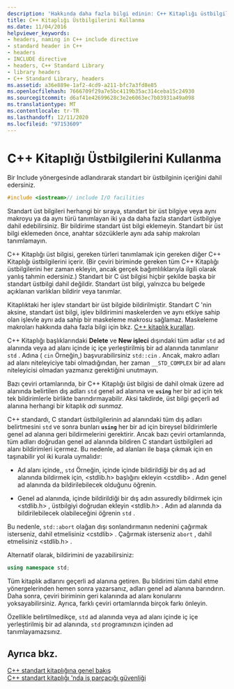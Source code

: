 ```yaml
---
description: 'Hakkında daha fazla bilgi edinin: C++ Kitaplığı üstbilgilerini kullanma'
title: C++ Kitaplığı Üstbilgilerini Kullanma
ms.date: 11/04/2016
helpviewer_keywords:
- headers, naming in C++ include directive
- standard header in C++
- headers
- INCLUDE directive
- headers, C++ Standard Library
- library headers
- C++ Standard Library, headers
ms.assetid: a36e889e-1af2-4cd9-a211-bfc7a3fd8e85
ms.openlocfilehash: 7666709f29a7e5bc4119b35ac314ceba15c24930
ms.sourcegitcommit: d6af41e42699628c3e2e6063ec7b03931a49a098
ms.translationtype: MT
ms.contentlocale: tr-TR
ms.lasthandoff: 12/11/2020
ms.locfileid: "97153609"
---
```

# <a name="using-c-library-headers"></a>C++ Kitaplığı Üstbilgilerini Kullanma

Bir Include yönergesinde adlandırarak standart bir üstbilginin içeriğini dahil edersiniz.

```cpp
#include <iostream>// include I/O facilities
```

Standart üst bilgileri herhangi bir sıraya, standart bir üst bilgiye veya aynı makroyu ya da aynı türü tanımlayan iki ya da daha fazla standart üstbilgiye dahil edebilirsiniz. Bir bildirime standart üst bilgi eklemeyin. Standart bir üst bilgi eklemeden önce, anahtar sözcüklerle aynı ada sahip makroları tanımlamayın.

C++ Kitaplığı üst bilgisi, gereken türleri tanımlamak için gereken diğer C++ Kitaplığı üstbilgilerini içerir. (Bir çeviri biriminde gereken tüm C++ Kitaplığı üstbilgilerini her zaman ekleyin, ancak gerçek bağımlılıklarıyla ilgili olarak yanlış tahmin edersiniz.) Standart bir C üst bilgisi hiçbir şekilde başka bir standart üstbilgi dahil değildir. Standart üst bilgi, yalnızca bu belgede açıklanan varlıkları bildirir veya tanımlar.

Kitaplıktaki her işlev standart bir üst bilgide bildirilmiştir. Standart C 'nin aksine, standart üst bilgi, işlev bildirimini maskelerden ve aynı etkiye sahip olan işlevle aynı ada sahip bir maskeleme makrosu sağlamaz. Maskeleme makroları hakkında daha fazla bilgi için bkz. [C++ kitaplık kuralları](../standard-library/cpp-library-conventions.md).

C++ Kitaplığı başlıklarındaki **Delete** ve **New işleci** dışındaki tüm adlar `std` ad alanında veya ad alanı içinde iç içe yerleştirilmiş bir ad alanında tanımlanır `std` . Adına ( `cin` Örneğin,) başvurabilirsiniz `std::cin` . Ancak, makro adları ad alanı niteleyiciye tabi olmadığından, her zaman `__STD_COMPLEX` bir ad alanı niteleyicisi olmadan yazmanız gerektiğini unutmayın.

Bazı çeviri ortamlarında, bir C++ Kitaplığı üst bilgisi de dahil olmak üzere ad alanında belirtilen dış adları `std` genel ad alanına ve **`using`** her bir ad için tek tek bildirimlerle birlikte barındırmayabilir. Aksi takdirde, üst bilgi geçerli ad alanına herhangi bir kitaplık *adı sunmaz.*

C++ standardı, C standart üstbilgilerinin ad alanındaki tüm dış adları belirtmesini `std` ve sonra bunları **`using`** her bir ad için bireysel bildirimlerle genel ad alanına geri bildirmelerini gerektirir. Ancak bazı çeviri ortamlarında, tüm adları doğrudan genel ad alanında bildiren C standart üstbilgileri ad alanı bildirimleri içermez. Bu nedenle, ad alanları ile başa çıkmak için en taşınabilir yol iki kurala uymalıdır:

- Ad alanı içinde,, `std` Örneğin, içinde içinde bildirildiği bir dış ad ad alanında bildirmek için, \<stdlib.h> başlığını ekleyin \<cstdlib> . Adın genel ad alanında da bildirilebilecek olduğunu öğrenin.

- Genel ad alanında, içinde bildirildiği bir dış adın assuredly bildirmek için \<stdlib.h> , üstbilgiyi doğrudan ekleyin \<stdlib.h> . Adın ad alanında da bildirilebilecek olabileceğini öğrenin `std` .

Bu nedenle, `std::abort` olağan dışı sonlandırmanın nedenini çağırmak isterseniz, dahil etmelisiniz \<cstdlib> . Çağırmak isterseniz `abort` , dahil etmelisiniz \<stdlib.h> .

Alternatif olarak, bildirimini de yazabilirsiniz:

```cpp
using namespace std;
```

Tüm kitaplık adlarını geçerli ad alanına getiren. Bu bildirimi tüm dahil etme yönergelerinden hemen sonra yazarsanız, adları genel ad alanına barındırın. Daha sonra, çeviri biriminin geri kalanında ad alanı konularını yoksayabilirsiniz. Ayrıca, farklı çeviri ortamlarında birçok farkı önleyin.

Özellikle belirtilmedikçe, `std` ad alanında veya ad alanı içinde iç içe yerleştirilmiş bir ad alanında, `std` programınızın içinden ad tanımlayamazsınız.

## <a name="see-also"></a>Ayrıca bkz.

[C++ standart kitaplığına genel bakış](../standard-library/cpp-standard-library-overview.md)\
[C++ standart kitaplığı 'nda iş parçacığı güvenliği](../standard-library/thread-safety-in-the-cpp-standard-library.md)
